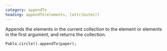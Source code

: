```yaml
--- 
category: appendTo
heading: appendTo(elements, [attributes])
---
```


Appends the elements in the current collection to the element or elements in the first argument, and returns the collection.

    Pablo.circle().appendTo(paper);